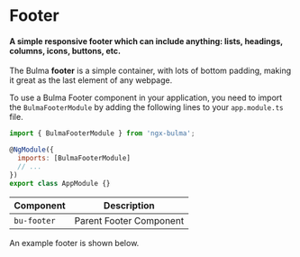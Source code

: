 # Footer

#### A simple responsive footer which can include anything: lists, headings, columns, icons, buttons, etc.

The Bulma **footer** is a simple container, with lots of bottom padding, making it great as the last element of any webpage.

To use a Bulma Footer component in your application, you need to import the `BulmaFooterModule` by adding the following lines to your `app.module.ts` file.

```javascript
import { BulmaFooterModule } from 'ngx-bulma';

@NgModule({
  imports: [BulmaFooterModule]
  // ...
})
export class AppModule {}
```

| Component   | Description              |
| ----------- | ------------------------ |
| `bu-footer` | Parent Footer Component  |

An example footer is shown below.
